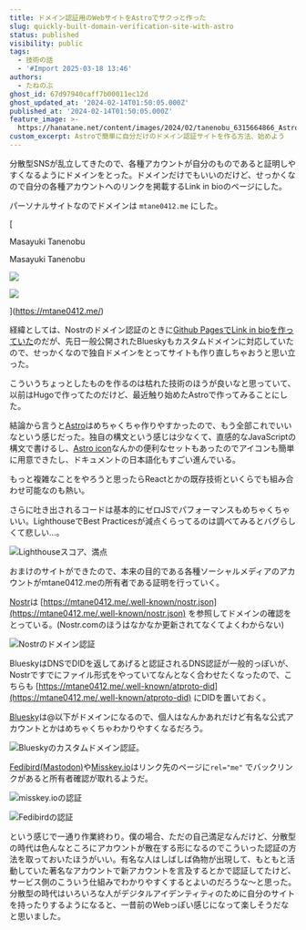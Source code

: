 ```yaml
---
title: ドメイン認証用のWebサイトをAstroでサクっと作った
slug: quickly-built-domain-verification-site-with-astro
status: published
visibility: public
tags:
  - 技術の話
  - '#Import 2025-03-18 13:46'
authors:
  - たねのぶ
ghost_id: 67d97940caff7b00011ec12d
ghost_updated_at: '2024-02-14T01:50:05.000Z'
published_at: '2024-02-14T01:50:05.000Z'
feature_image: >-
  https://hanatane.net/content/images/2024/02/tanenobu_6315664866_Astronaut_showing_identity_card._Illustrati_4c53404f-f4d4-43ea-9068-5b424aea1679.png
custom_excerpt: Astroで簡単に自分だけのドメイン認証サイトを作る方法、始めよう
---
```

分散型SNSが乱立してきたので、各種アカウントが自分のものであると証明しやすくなるようにドメインをとった。ドメインだけでもいいのだけど、せっかくなので自分の各種アカウントへのリンクを掲載するLink in bioのページにした。

パーソナルサイトなのでドメインは `mtane0412.me` にした。

[

Masayuki Tanenobu

Masayuki Tanenobu

![](https://mtane0412.me/favicon/safari-pinned-tab.svg)

![](https://mtane0412.me/opengraph.webp)

](https://mtane0412.me/)

経緯としては、Nostrのドメイン認証のときに[Github PagesでLink in bioを作っていた](https://github.com/mtane0412/mtane0412.github.io)のだが、先日一般公開されたBlueskyもカスタムドメインに対応していたので、せっかくなので独自ドメインをとってサイトも作り直しちゃおうと思い立った。

こういうちょっとしたものを作るのは枯れた技術のほうが良いなと思っていて、以前はHugoで作ってたのだけど、最近触り始めたAstroで作ってみることにした。

結論から言うと[Astro](https://astro.build/)はめちゃくちゃ作りやすかったので、もう全部これでいいなという感じだった。独自の構文という感じは少なくて、直感的なJavaScriptの構文で書けるし、[Astro icon](https://www.astroicon.dev/)なんかの便利なセットもあったのでアイコンも簡単に用意できたし、ドキュメントの日本語化もすごい進んでいる。

もっと複雑なことをやろうと思ったらReactとかの既存技術といくらでも組み合わせ可能なのも熱い。

さらに吐き出されるコードは基本的にゼロJSでパフォーマンスもめちゃくちゃいい。LighthouseでBest Practicesが減点くらってるのは調べてみるとバグらしくて悲しい…。

![Lighthouseスコア、満点](https://i.gyazo.com/159c73f7d96920c960ecb158bcfb0b48.png)

おまけのサイトができたので、本来の目的である各種ソーシャルメディアのアカウントがmtane0412.meの所有者である証明を行っていく。

[Nostr](https://nostter.app/npub1nca6cct4ce6zhm5mxhufqjym696jdlyr6h7zq76fqlw5p0gnnyus35j2v3)は [https://mtane0412.me/.well-known/nostr.json](https://mtane0412.me/.well-known/nostr.json) を参照してドメインの確認をとっている。(Nostr.comのほうはなかなか更新されてなくてよくわからない)

![Nostrのドメイン認証](https://i.gyazo.com/a5147e69808b32e72e1eea2630e07f15.png)

BlueskyはDNSでDIDを返してあげると認証されるDNS認証が一般的っぽいが、Nostrですでにファイル形式をやっていてなんとなく合わせたくなったので、こちらも [https://mtane0412.me/.well-known/atproto-did](https://mtane0412.me/.well-known/atproto-did) にDIDを置いておく。

[Bluesky](https://bsky.app/profile/mtane0412.me)は@以下がドメインになるので、個人はなんかあれだけど有名な公式アカウントとかはめちゃくちゃわかりやすくなるだろう。

![Blueskyのカスタムドメイン認証。](https://i.gyazo.com/b1b6b92564d28d50214e1203133d3263.png)

[Fedibird(Mastodon)](https://fedibird.com/@mtane0412)や[Misskey.io](https://misskey.io/@mtane0412)はリンク先のページに`rel="me"` でバックリンクがあると所有者確認が取れるようだ。

![misskey.ioの認証](https://i.gyazo.com/bccd5977d0fab70ada8e004461601f05.png)

![Fedibirdの認証](https://i.gyazo.com/478651c9e31baaf368aab23ac46b9411.png)

という感じで一通り作業終わり。僕の場合、ただの自己満足なんだけど、分散型の時代は色んなところにアカウントが散在する形になるのでこういった認証の方法を取っておいたほうがいい。有名な人はしばしば偽物が出現して、もともと活動していた著名なアカウントで新アカウントを言及するとかで認証してたけど、サービス側のこういう仕組みでわかりやすくするとよいのだろうな〜と思った。分散型の時代はいろいろな人がデジタルアイデンティティのために自分のサイトを持ったりするようになると、一昔前のWebっぽい感じになって楽しそうだなと思いました。
